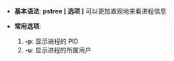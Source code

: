 
- **基本语法**:
	**pstree \[ 选项 ]**        可以更加直观地来看进程信息

- **常用选项**:
	1. **-p**:        显示进程的 PID
	2. **-u**:        显示进程的所属用户

